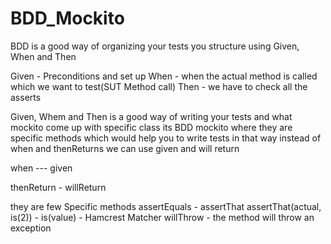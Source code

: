 # BDD_Mockito
 BDD is a good way of organizing your tests you structure using Given, When and Then
 
 Given - Preconditions and set up
 When - when the actual method is called which we want to test(SUT Method call)
 Then - we have to check all the asserts
 
 Given, Whem and Then is a good way of writing your tests and what mockito come up with
 specific class its BDD mockito where they are specific methods which would help you to 
 write tests in that way instead of when and thenReturns we can use given and will return
 
 when --- given
 
 thenReturn - willReturn 
 
 they are few Specific methods
 assertEquals - assertThat
 assertThat(actual, is(2)) - is(value) - Hamcrest Matcher
 willThrow - the method will throw an exception
 
 
